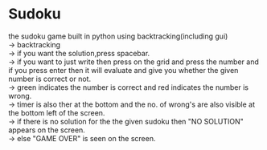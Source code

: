# Sudoku
the sudoku game built in python using backtracking(including gui)  
-> backtracking  
-> if you want the solution,press spacebar.  
-> if you want to just write then press on the grid and press the number and if you press enter then it will evaluate and give you whether the given number is correct or not.  
-> green indicates the number is correct and red indicates the number is wrong.  
-> timer is also ther at the bottom and the no. of wrong's are also visible at the bottom left of the screen.  
-> if there is no solution for the the given sudoku then "NO SOLUTION" appears on the screen.  
-> else "GAME OVER" is seen on the screen.  
